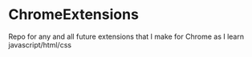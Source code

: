 ChromeExtensions
================

Repo for any and all future extensions that I make for Chrome as I learn javascript/html/css
